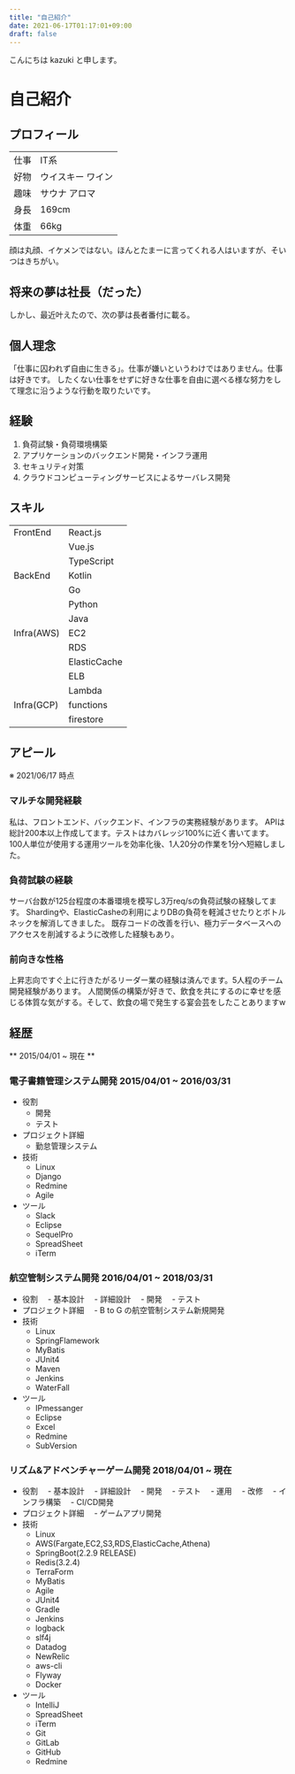 ```yaml
---
title: "自己紹介"
date: 2021-06-17T01:17:01+09:00
draft: false
---
```


こんにちは kazuki と申します。

# 自己紹介

## プロフィール
|      |      |
| ---- | ---- |
| 仕事 | IT系 |
| 好物 | ウイスキー ワイン |
| 趣味 | サウナ アロマ |
| 身長 | 169cm |
| 体重 | 66kg |

顔は丸顔、イケメンではない。ほんとたまーに言ってくれる人はいますが、そいつはきちがい。

## 将来の夢は社長（だった）
しかし、最近叶えたので、次の夢は長者番付に載る。

## 個人理念
「仕事に囚われず自由に生きる」。仕事が嫌いというわけではありません。仕事は好きです。
したくない仕事をせずに好きな仕事を自由に選べる様な努力をして理念に沿うような行動を取りたいです。

## 経験
1. 負荷試験・負荷環境構築
2. アプリケーションのバックエンド開発・インフラ運用
3. セキュリティ対策
4. クラウドコンピューティングサービスによるサーバレス開発


## スキル

|      |      |
| ---- | ---- |
| FrontEnd | React.js |
|          | Vue.js   |
|          | TypeScript   |
| BackEnd  | Kotlin |
|          | Go     |
|          | Python |
|          | Java |
| Infra(AWS)    | EC2 |
|          | RDS |
|          | ElasticCache |
|          | ELB |
|          | Lambda |
| Infra(GCP)  | functions |
|          | firestore |

## アピール
※ 2021/06/17 時点
### マルチな開発経験
私は、フロントエンド、バックエンド、インフラの実務経験があります。
APIは総計200本以上作成してます。テストはカバレッジ100%に近く書いてます。
100人単位が使用する運用ツールを効率化後、1人20分の作業を1分へ短縮しました。

### 負荷試験の経験
サーバ台数が125台程度の本番環境を模写し3万req/sの負荷試験の経験してます。
Shardingや、ElasticCasheの利用によりDBの負荷を軽減させたりとボトルネックを解消してきました。
既存コードの改善を行い、極力データベースへのアクセスを削減するように改修した経験もあり。

### 前向きな性格
上昇志向ですぐ上に行きたがるリーダー業の経験は済んでます。5人程のチーム開発経験があります。
人間関係の構築が好きで、飲食を共にするのに幸せを感じる体質な気がする。そして、飲食の場で発生する宴会芸をしたことありますw

## 経歴

** 2015/04/01 ~ 現在 **

### 電子書籍管理システム開発 2015/04/01 ~ 2016/03/31
- 役割
  - 開発
  - テスト
- プロジェクト詳細
  - 勤怠管理システム
- 技術
  - Linux
  - Django
  - Redmine
  - Agile
- ツール
  - Slack
  - Eclipse
  - SequelPro
  - SpreadSheet
  - iTerm

### 航空管制システム開発 2016/04/01 ~ 2018/03/31
- 役割
　- 基本設計
　- 詳細設計
　- 開発
　- テスト
- プロジェクト詳細
　- B to G の航空管制システム新規開発
- 技術
  - Linux
  - SpringFlamework
  - MyBatis
  - JUnit4
  - Maven
  - Jenkins
  - WaterFall
- ツール
  - IPmessanger
  - Eclipse
  - Excel
  - Redmine
  - SubVersion
### リズム&アドベンチャーゲーム開発 2018/04/01 ~ 現在
- 役割
　- 基本設計
　- 詳細設計
　- 開発
　- テスト
　- 運用
　- 改修
　- インフラ構築
　- CI/CD開発
- プロジェクト詳細
　- ゲームアプリ開発
- 技術
  - Linux
  - AWS(Fargate,EC2,S3,RDS,ElasticCache,Athena)
  - SpringBoot(2.2.9 RELEASE)
  - Redis(3.2.4)
  - TerraForm
  - MyBatis
  - Agile
  - JUnit4
  - Gradle
  - Jenkins
  - logback
  - slf4j
  - Datadog
  - NewRelic
  - aws-cli
  - Flyway
  - Docker
- ツール
  - IntelliJ
  - SpreadSheet
  - iTerm
  - Git
  - GitLab
  - GitHub
  - Redmine
